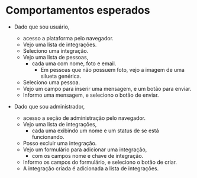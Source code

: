 # Comportamentos esperados

- Dado que sou usuário,
  - acesso a plataforma pelo navegador.
  - Vejo uma lista de integrações.
  - Seleciono uma integração.
  - Vejo uma lista de pessoas,
    - cada uma com nome, foto e email.
      - Em pessoas que não possuem foto, vejo a imagem de uma silueta genérica.
  - Seleciono uma pessoa.
  - Vejo um campo para inserir uma mensagem, e um botão para enviar.
  - Informo uma mensagem, e seleciono o botão de enviar.

- Dado que sou administrador,
  - acesso a seção de administração pelo navegador.
  - Vejo uma lista de integrações,
    - cada uma exibindo um nome e um status de se está funcionando.
  - Posso excluir uma integração.
  - Vejo um formulário para adicionar uma integração,
    - com os campos nome e chave de integração.
  - Informo os campos do formulário, e seleciono o botão de criar.
  - A integração criada é adicionada a lista de integrações.